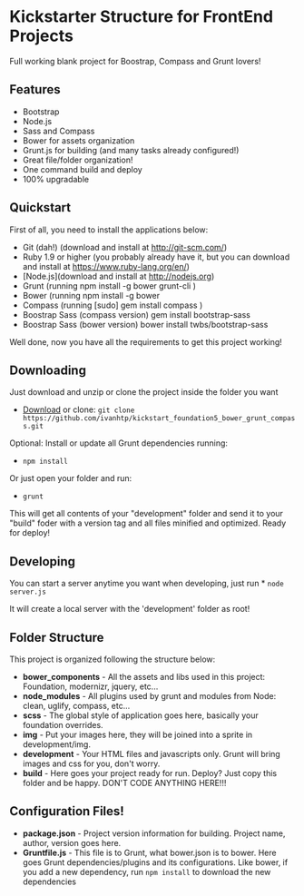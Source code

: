 # Kickstarter Structure for FrontEnd Projects


Full working blank project for Boostrap, Compass and Grunt lovers!

## Features

  * Bootstrap
  * Node.js
  * Sass and Compass
  * Bower for assets organization
  * Grunt.js for building (and many tasks already configured!)
  * Great file/folder organization!
  * One command build and deploy
  * 100% upgradable


## Quickstart

  First of all, you need to install the applications below:
  * Git (dah!) (download and install at http://git-scm.com/)
  * Ruby 1.9 or higher (you probably already have it, but you can download and install at https://www.ruby-lang.org/en/)
  * [Node.js](download and install at http://nodejs.org)
  * Grunt (running  npm install -g bower grunt-cli )
  * Bower (running npm install -g bower
  * Compass (running [sudo] gem install compass )
  * Boostrap Sass (compass version)  gem install bootstrap-sass
  * Boostrap Sass (bower version)  bower install twbs/bootstrap-sass

  Well done, now you have all the requirements to get this project working!


## Downloading

  Just download and unzip or clone the project inside the folder you want
  * [Download](https://github.com/ivanhtp/kickstart_foundation5_bower_grunt_compass/archive/master.zip) or clone: `git clone https://github.com/ivanhtp/kickstart_foundation5_bower_grunt_compass.git`

  Optional: Install or update all Grunt dependencies running:
  * `npm install`

  Or just open your folder and run:
  * `grunt`

  This will get all contents of your "development" folder and send it to your "build" foder with a version tag and all files minified and optimized. Ready for deploy!

## Developing

  You can start a server anytime you want when developing, just run
    * `node server.js`

  It will create a local server with the 'development' folder as root!

## Folder Structure

  This project is organized following the structure below:

  * __bower_components__ - All the assets and libs used in this project: Foundation, modernizr, jquery, etc...
  * __node_modules__     - All plugins used by grunt and modules from Node: clean, uglify, compass, etc...
  * __scss__             - The global style of application goes here, basically your foundation overrides.
  * __img__              - Put your images here, they will be joined into a sprite in development/img.
  * __development__      - Your HTML files and javascripts only. Grunt will bring images and css for you, don't worry.
  * __build__            - Here goes your project ready for run. Deploy? Just copy this folder and be happy. DON'T CODE ANYTHING HERE!!!



## Configuration Files!

  * __package.json__ - Project version information for building. Project name, author, version goes here.
  * __Gruntfile.js__ - This file is to Grunt, what bower.json is to bower. Here goes Grunt dependencies/plugins and its configurations. Like bower, if you add a new dependency, run `npm install` to download the new dependencies


